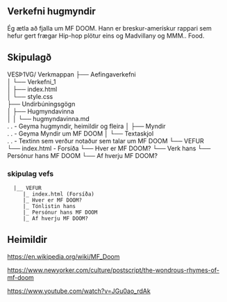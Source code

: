 ## Verkefni hugmyndir  

Ég ætla að fjalla um MF DOOM. Hann er breskur-amerískur rappari sem hefur gert frægar Hip-hop plötur eins og Madvillany og MMM.. Food. 

## Skipulagð

VESÞ1VG/  Verkmappan
├── Aefingaverkefni  
│   └── Verkefni_1  
│       ├── index.html  
│       └── style.css  
├── Undirbúningsgögn  
│   ├── Hugmyndavinna  
│   │   └── hugmyndavinna.md  
.   .   - Geyma hugmyndir, heimildir og fleira 
│   ├── Myndir  
.   .   - Geyma Myndir um MF DOOM
│   └── Textaskjol  
.   .   - Textinn sem verður notaður sem talar um MF DOOM
└── VEFUR  
    └── index.html - Forsíða
    └── Hver er MF DOOM?
    └── Verk hans
    └── Persónur hans MF DOOM
    └── Af hverju MF DOOM?


### skipulag vefs
      |__ VEFUR 
         |_ index.html (Forsíða)
         |_ Hver er MF DOOM?
         |_ Tónlistin hans
         |_ Persónur hans MF DOOM
         |_ Af hverju MF DOOM?

## Heimildir  
https://en.wikipedia.org/wiki/MF_Doom

https://www.newyorker.com/culture/postscript/the-wondrous-rhymes-of-mf-doom

https://www.youtube.com/watch?v=JGu0ao_rdAk


